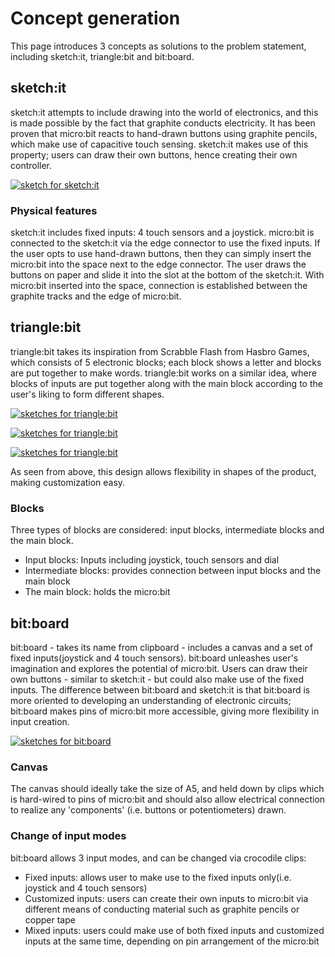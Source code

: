 # Concept generation
This page introduces 3 concepts as solutions to the problem statement, including sketch:it, triangle:bit and bit:board.

## sketch:it
sketch:it attempts to include drawing into the world of electronics, and this is made possible by the fact that graphite conducts electricity. It has been proven that micro:bit reacts to hand-drawn buttons using graphite pencils, which make use of capacitive touch sensing. sketch:it makes use of this property; users can draw their own buttons, hence creating their own controller.

[![sketch for sketch:it](https://github.com/bit-board/bitboard-docs/raw/master/images/sketchit3.jpg)](https://github.com/bit-board/bitboard-docs/raw/master/images/sketchit3.jpg)

### Physical features
sketch:it includes fixed inputs: 4 touch sensors and a joystick. micro:bit is connected to the sketch:it via the edge connector to use the fixed inputs. If the user opts to use hand-drawn buttons, then they can simply insert the micro:bit into the space next to the edge connector. The user draws the buttons on paper and slide it into the slot at the bottom of the sketch:it. With micro:bit inserted into the space, connection is established between the graphite tracks and the edge of micro:bit.

## triangle:bit
triangle:bit takes its inspiration from Scrabble Flash from Hasbro Games, which consists of 5 electronic blocks; each block shows a letter and blocks are put together to make words. triangle:bit works on a similar idea, where blocks of inputs are put together along with the main block according to the user's liking to form different shapes.

[![sketches for triangle:bit](https://github.com/bit-board/bitboard-docs/raw/master/images/trianglebit.jpg)](https://github.com/bit-board/bitboard-docs/raw/master/images/trianglebit.jpg)

[![sketches for triangle:bit](https://github.com/bit-board/bitboard-docs/raw/master/images/trianglebit2.jpg)](https://github.com/bit-board/bitboard-docs/raw/master/images/trianglebit2.jpg)

[![sketches for triangle:bit](https://github.com/bit-board/bitboard-docs/raw/master/images/trianglebit3.jpg)](https://github.com/bit-board/bitboard-docs/raw/master/images/trianglebit3.jpg)

As seen from above, this design allows flexibility in shapes of the product, making customization easy.

### Blocks
Three types of blocks are considered: input blocks, intermediate blocks and the main block.
* Input blocks: Inputs including joystick, touch sensors and dial
* Intermediate blocks: provides connection between input blocks and the main block
* The main block: holds the micro:bit

## bit:board
bit:board - takes its name from clipboard - includes a canvas and a set of fixed inputs(joystick and 4 touch sensors). bit:board unleashes user's imagination and explores the potential of micro:bit. Users can draw their own buttons - similar to sketch:it - but could also make use of the fixed inputs. The difference between bit:board and sketch:it is that bit:board is more oriented to developing an understanding of electronic circuits; bit:board makes pins of micro:bit more accessible, giving more flexibility in input creation.

[![sketches for bit:board](https://github.com/bit-board/bitboard-docs/raw/master/images/bitboard.jpg)](https://github.com/bit-board/bitboard-docs/raw/master/images/bitboard.jpg) 

### Canvas
The canvas should ideally take the size of A5, and held down by clips which is hard-wired to pins of micro:bit and should also allow electrical connection to realize any 'components' (i.e. buttons or potentiometers) drawn.

### Change of input modes
bit:board allows 3 input modes, and can be changed via crocodile clips:
* Fixed inputs: allows user to make use to the fixed inputs only(i.e. joystick and 4 touch sensors)
* Customized inputs: users can create their own inputs to micro:bit via different means of conducting material such as graphite pencils or copper tape
* Mixed inputs: users could make use of both fixed inputs and customized inputs at the same time, depending on pin arrangement of the micro:bit
